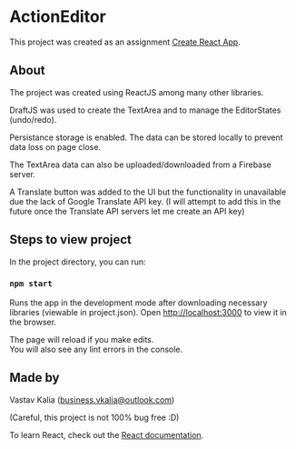 # ActionEditor 

This project was created as an assignment [Create React App](https://github.com/facebook/create-react-app).


## About

The project was created using ReactJS among many other libraries.

DraftJS was used to create the TextArea and to manage the EditorStates (undo/redo).

Persistance storage is enabled. The data can be stored locally to prevent data loss on page close.

The TextArea data can also be uploaded/downloaded from a Firebase server.

A Translate button was added to the UI but the functionality in unavailable due the lack of Google Translate API key.
(I will attempt to add this in the future once the Translate API servers let me create an API key) 


## Steps to view project

In the project directory, you can run:

### `npm start`

Runs the app in the development mode after downloading necessary libraries (viewable in project.json).
Open [http://localhost:3000](http://localhost:3000) to view it in the browser.

The page will reload if you make edits.\
You will also see any lint errors in the console.

## Made by

Vastav Kalia (business.vkalia@outlook.com)

(Careful, this project is not 100% bug free :D)







To learn React, check out the [React documentation](https://reactjs.org/).

